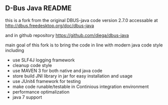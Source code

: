 D-Bus Java README
-----------------

this is a fork from the original DBUS-java code version 2.7.0 
accessable at http://dbus.freedesktop.org/doc/dbus-java

and in github repository https://github.com/diega/dbus-java

main goal of this fork is to bring the code in line with modern java
code style including

 - use SLF4J logging framework
 - cleanup code style
 - use MAVEN 3 for both native and java code
 - store build JNI library in jar for easy installation and usage
 - use JUnit4 framework for testing
 - make code runable/testable in Continious integration environment
 - performance optimalization
 - java 7 support

